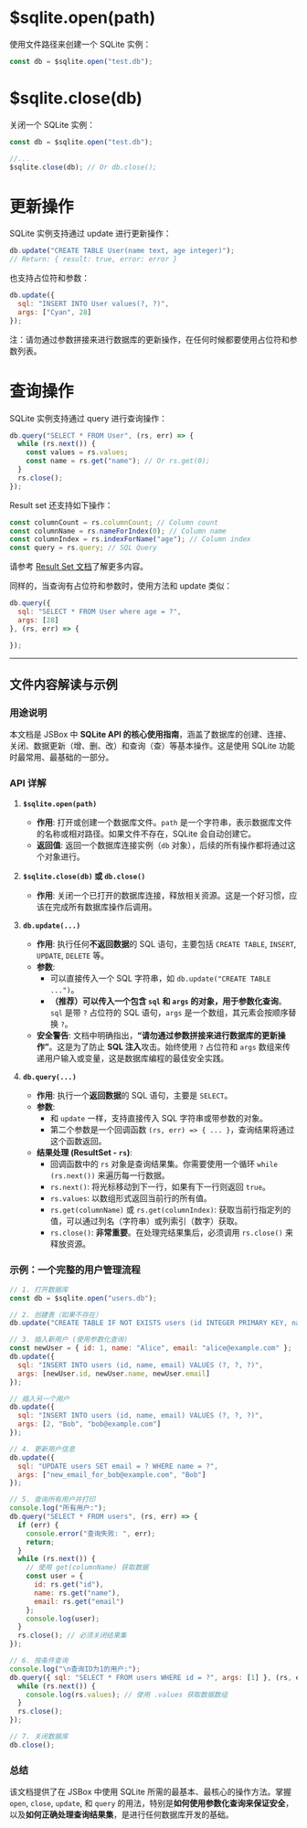 # $sqlite.open(path)

使用文件路径来创建一个 SQLite 实例：

```js
const db = $sqlite.open("test.db");
```

# $sqlite.close(db)

关闭一个 SQLite 实例：

```js
const db = $sqlite.open("test.db");

//...
$sqlite.close(db); // Or db.close();
```

# 更新操作

SQLite 实例支持通过 update 进行更新操作：

```js
db.update("CREATE TABLE User(name text, age integer)");
// Return: { result: true, error: error }
```

也支持占位符和参数：

```js
db.update({
  sql: "INSERT INTO User values(?, ?)",
  args: ["Cyan", 28]
});
```

注：请勿通过参数拼接来进行数据库的更新操作，在任何时候都要使用占位符和参数列表。

# 查询操作

SQLite 实例支持通过 query 进行查询操作：

```js
db.query("SELECT * FROM User", (rs, err) => {
  while (rs.next()) {
    const values = rs.values;
    const name = rs.get("name"); // Or rs.get(0);
  }
  rs.close();
});
```

Result set 还支持如下操作：

```js
const columnCount = rs.columnCount; // Column count
const columnName = rs.nameForIndex(0); // Column name
const columnIndex = rs.indexForName("age"); // Column index
const query = rs.query; // SQL Query
```

请参考 [Result Set 文档](object/result-set.md)了解更多内容。

同样的，当查询有占位符和参数时，使用方法和 update 类似：

```js
db.query({
  sql: "SELECT * FROM User where age = ?",
  args: [28]
}, (rs, err) => {

});
```

---

## 文件内容解读与示例

### 用途说明

本文档是 JSBox 中 **SQLite API 的核心使用指南**，涵盖了数据库的创建、连接、关闭、数据更新（增、删、改）和查询（查）等基本操作。这是使用 SQLite 功能时最常用、最基础的一部分。

### API 详解

1.  **`$sqlite.open(path)`**
    -   **作用**: 打开或创建一个数据库文件。`path` 是一个字符串，表示数据库文件的名称或相对路径。如果文件不存在，SQLite 会自动创建它。
    -   **返回值**: 返回一个数据库连接实例（`db` 对象），后续的所有操作都将通过这个对象进行。

2.  **`$sqlite.close(db)` 或 `db.close()`**
    -   **作用**: 关闭一个已打开的数据库连接，释放相关资源。这是一个好习惯，应该在完成所有数据库操作后调用。

3.  **`db.update(...)`**
    -   **作用**: 执行任何**不返回数据**的 SQL 语句，主要包括 `CREATE TABLE`, `INSERT`, `UPDATE`, `DELETE` 等。
    -   **参数**: 
        -   可以直接传入一个 SQL 字符串，如 `db.update("CREATE TABLE ...")`。
        -   **（推荐）**可以传入一个包含 `sql` 和 `args` 的对象，用于**参数化查询**。`sql` 是带 `?` 占位符的 SQL 语句，`args` 是一个数组，其元素会按顺序替换 `?`。
    -   **安全警告**: 文档中明确指出，**“请勿通过参数拼接来进行数据库的更新操作”**。这是为了防止 **SQL 注入**攻击。始终使用 `?` 占位符和 `args` 数组来传递用户输入或变量，这是数据库编程的最佳安全实践。

4.  **`db.query(...)`**
    -   **作用**: 执行一个**返回数据**的 SQL 语句，主要是 `SELECT`。
    -   **参数**: 
        -   和 `update` 一样，支持直接传入 SQL 字符串或带参数的对象。
        -   第二个参数是一个回调函数 `(rs, err) => { ... }`，查询结果将通过这个函数返回。
    -   **结果处理 (ResultSet - `rs`)**: 
        -   回调函数中的 `rs` 对象是查询结果集。你需要使用一个循环 `while (rs.next())` 来遍历每一行数据。
        -   `rs.next()`: 将光标移动到下一行，如果有下一行则返回 `true`。
        -   `rs.values`: 以数组形式返回当前行的所有值。
        -   `rs.get(columnName)` 或 `rs.get(columnIndex)`: 获取当前行指定列的值，可以通过列名（字符串）或列索引（数字）获取。
        -   `rs.close()`: **非常重要**。在处理完结果集后，必须调用 `rs.close()` 来释放资源。

### 示例：一个完整的用户管理流程

```javascript
// 1. 打开数据库
const db = $sqlite.open("users.db");

// 2. 创建表（如果不存在）
db.update("CREATE TABLE IF NOT EXISTS users (id INTEGER PRIMARY KEY, name TEXT, email TEXT)");

// 3. 插入新用户 (使用参数化查询)
const newUser = { id: 1, name: "Alice", email: "alice@example.com" };
db.update({
  sql: "INSERT INTO users (id, name, email) VALUES (?, ?, ?)",
  args: [newUser.id, newUser.name, newUser.email]
});

// 插入另一个用户
db.update({
  sql: "INSERT INTO users (id, name, email) VALUES (?, ?, ?)",
  args: [2, "Bob", "bob@example.com"]
});

// 4. 更新用户信息
db.update({
  sql: "UPDATE users SET email = ? WHERE name = ?",
  args: ["new_email_for_bob@example.com", "Bob"]
});

// 5. 查询所有用户并打印
console.log("所有用户:");
db.query("SELECT * FROM users", (rs, err) => {
  if (err) {
    console.error("查询失败: ", err);
    return;
  }
  while (rs.next()) {
    // 使用 get(columnName) 获取数据
    const user = {
      id: rs.get("id"),
      name: rs.get("name"),
      email: rs.get("email")
    };
    console.log(user);
  }
  rs.close(); // 必须关闭结果集
});

// 6. 按条件查询
console.log("\n查询ID为1的用户:");
db.query({ sql: "SELECT * FROM users WHERE id = ?", args: [1] }, (rs, err) => {
  while (rs.next()) {
    console.log(rs.values); // 使用 .values 获取数据数组
  }
  rs.close();
});

// 7. 关闭数据库
db.close();
```

### 总结

该文档提供了在 JSBox 中使用 SQLite 所需的最基本、最核心的操作方法。掌握 `open`, `close`, `update`, 和 `query` 的用法，特别是**如何使用参数化查询来保证安全**，以及**如何正确处理查询结果集**，是进行任何数据库开发的基础。
